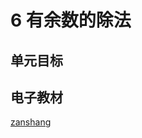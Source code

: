# 6 有余数的除法

## 单元目标



## 电子教材

<Ebook grade="xxsx2b" :pages="59" :paged="71" ></Ebook>

[zanshang](../res/zanshang.md ':include')